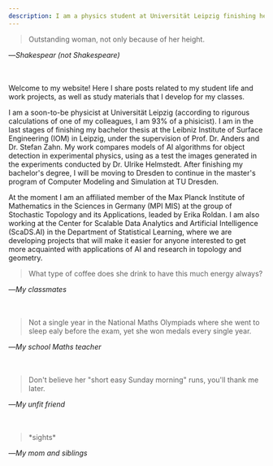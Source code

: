 ```yaml
---
description: I am a physics student at Universität Leipzig finishing her thesis. I work at ScaDS.AI and the Max Planck Institute of Mathematics, and soon I will be moving to Dresden to start my master's in Computer Modeling and Simulation at TU Dresden.
---
```


<div style="padding-bottom: 20px;">
  <blockquote>
    <p>Outstanding woman, not only because of her height.</p>
  </blockquote>
  <p>—<cite>Shakespear (not Shakespeare)</cite></p>
</div>

Welcome to my website! Here I share posts related to my student life and work projects, as well as study materials that I develop for my classes.

I am a soon-to-be physicist at Universität Leipzig (according to rigurous calculations of one of my colleagues, I am 93% of a phisicist). I am in the last stages of finishing my bachelor thesis at the Leibniz Institute of Surface Engineering (IOM) in Leipzig, under the supervision of Prof. Dr. Anders and Dr. Stefan Zahn. My work compares models of AI algorithms for object detection in experimental physics, using as a test the images generated in the experiments conducted by Dr. Ulrike Helmstedt. After finishing my bachelor's degree, I will be moving to Dresden to continue in the master's program of Computer Modeling and Simulation at TU Dresden.

At the moment I am an affiliated member of the Max Planck Institute of Mathematics in the Sciences in Germany (MPI MIS) at the group of Stochastic Topology and its Applications, leaded by Erika Roldan. I am also working at the Center for Scalable Data Analytics and Artificial Intelligence (ScaDS.AI) in the Department of Statistical Learning, where we are developing projects that will make it easier for anyone interested to get more acquainted with applications of AI and research in topology and geometry.

<div style="padding-bottom: 20px;">
  <blockquote>
    <p>What type of coffee does she drink to have this much energy always?</p>
  </blockquote>
  <p>—<cite>My classmates</cite></p>
</div>

<div style="padding-bottom: 20px;">
  <blockquote>
    <p>Not a single year in the National Maths Olympiads where she went to sleep ealy before the exam, yet she won medals every single year.</p>
  </blockquote>
  <p>—<cite>My school Maths teacher</cite></p>
</div>

<div style="padding-bottom: 20px;">
  <blockquote>
    <p>Don't believe her "short easy Sunday morning" runs, you'll thank me later.</p>
  </blockquote>
  <p>—<cite>My unfit friend</cite></p>
</div>

<div style="padding-bottom: 20px;">
  <blockquote>
    <p>*sights*</p>
  </blockquote>
  <p>—<cite>My mom and siblings</cite></p>
</div>